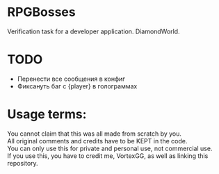 # RPGBosses
Verification task for a developer application. DiamondWorld.

# TODO
- Перенести все сообщения в конфиг
- Фиксануть баг с {player} в голограммах

# Usage terms:
You cannot claim that this was all made from scratch by you.\
All original comments and credits have to be KEPT in the code.\
You can only use this for private and personal use, not commercial use.\
If you use this, you have to credit me, VortexGG, as well as linking this repository.

